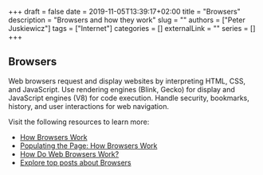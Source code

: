 +++ 
draft = false
date = 2019-11-05T13:39:17+02:00
title = "Browsers"
description = "Browsers and how they work"
slug = ""
authors = ["Peter Juskiewicz"]
tags = ["Internet"]
categories = []
externalLink = ""
series = []
+++

## Browsers

Web browsers request and display websites by interpreting HTML, CSS, and JavaScript. Use rendering engines (Blink, Gecko) for display and JavaScript engines (V8) for code execution. Handle security, bookmarks, history, and user interactions for web navigation.

Visit the following resources to learn more:

- [How Browsers Work](https://www.ramotion.com/blog/what-is-web-browser/)
- [Populating the Page: How Browsers Work](https://developer.mozilla.org/en-US/docs/Web/Performance/How_browsers_work)
- [How Do Web Browsers Work?](https://www.youtube.com/watch?v=5rLFYtXHo9s)
- [Explore top posts about Browsers](https://app.daily.dev/tags/browsers?ref=roadmapsh)
